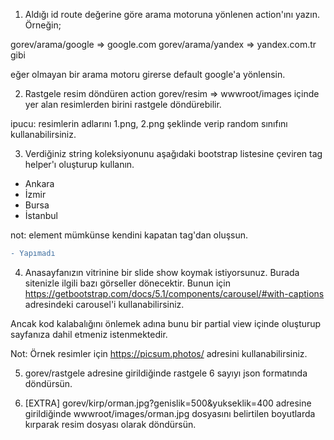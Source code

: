 1. Aldığı id route değerine göre arama motoruna yönlenen action'ını yazın. Örneğin;


gorev/arama/google => google.com
gorev/arama/yandex => yandex.com.tr gibi


eğer olmayan bir arama motoru girerse default google'a yönlensin.


2. Rastgele resim döndüren action
gorev/resim => wwwroot/images içinde yer alan resimlerden birini rastgele döndürebilir.


ipucu: resimlerin adlarını 1.png, 2.png şeklinde verip random sınıfını kullanabilirsiniz.


3. Verdiğiniz string koleksiyonunu aşağıdaki bootstrap listesine çeviren tag helper'ı oluşturup kullanın.


<listele ogeler="dizi" />


<ul class="list-group">
  <li class="list-group-item">Ankara</li>
  <li class="list-group-item">İzmir</li>
  <li class="list-group-item">Bursa</li>
  <li class="list-group-item">İstanbul</li>
</ul>


not: element mümkünse kendini kapatan tag'dan oluşsun.

```diff
- Yapımadı
``` 
4. Anasayfanızın vitrinine bir slide show koymak istiyorsunuz. Burada sitenizle ilgili bazı görseller dönecektir. Bunun için https://getbootstrap.com/docs/5.1/components/carousel/#with-captions adresindeki carousel'i kullanabilirsiniz.


Ancak kod kalabalığını önlemek adına bunu bir partial view içinde oluşturup sayfanıza dahil etmeniz istenmektedir.


Not: Örnek resimler için https://picsum.photos/ adresini kullanabilirsiniz.



5. gorev/rastgele adresine girildiğinde rastgele 6 sayıyı json formatında döndürsün.


6. [EXTRA] 
gorev/kirp/orman.jpg?genislik=500&yukseklik=400
adresine girildiğinde wwwroot/images/orman.jpg dosyasını belirtilen boyutlarda kırparak resim dosyası olarak döndürsün.
